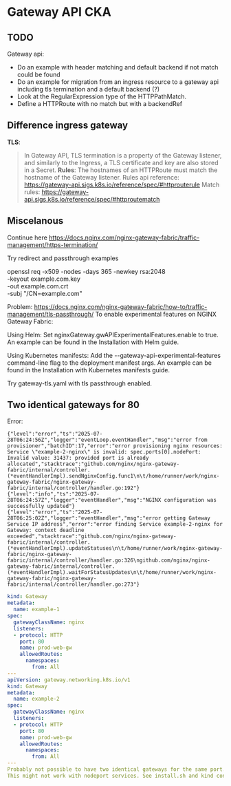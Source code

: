 # Gateway API CKA

## TODO
Gateway api:
- Do an example with header matching and default backend if not match could be found
- Do an example for migration from an ingress resource to a gateway api including tls termination and a default backend (?)
- Look at the RegularExpression type of the HTTPPathMatch.
- Define a HTTPRoute with no match but with a backendRef

## Difference ingress gateway
**TLS**:
> In Gateway API, TLS termination is a property of the Gateway listener, and similarly to the Ingress, a TLS certificate and key are also stored in a Secret.
**Rules**:
> The hostnames of an HTTPRoute must match the hostname of the Gateway listener.
Rules api reference: https://gateway-api.sigs.k8s.io/reference/spec/#httprouterule
Match rules: https://gateway-api.sigs.k8s.io/reference/spec/#httproutematch

## Miscelanous
Continue here https://docs.nginx.com/nginx-gateway-fabric/traffic-management/https-termination/

Try redirect and passthrough examples

openssl req -x509 -nodes -days 365 -newkey rsa:2048 \
  -keyout example.com.key \
  -out example.com.crt \
  -subj "/CN=example.com"


Problem:
https://docs.nginx.com/nginx-gateway-fabric/how-to/traffic-management/tls-passthrough/
To enable experimental features on NGINX Gateway Fabric:

Using Helm: Set nginxGateway.gwAPIExperimentalFeatures.enable to true. An example can be found in the Installation with Helm guide.

Using Kubernetes manifests: Add the --gateway-api-experimental-features command-line flag to the deployment manifest args. An example can be found in the Installation with Kubernetes manifests guide.

Try gateway-tls.yaml with tls passthrough enabled.

## Two identical gateways for 80
Error:
```
{"level":"error","ts":"2025-07-28T06:24:56Z","logger":"eventLoop.eventHandler","msg":"error from provisioner","batchID":17,"error":"error provisioning nginx resources: Service \"example-2-nginx\" is invalid: spec.ports[0].nodePort: Invalid value: 31437: provided port is already allocated","stacktrace":"github.com/nginx/nginx-gateway-fabric/internal/controller.(*eventHandlerImpl).sendNginxConfig.func1\n\t/home/runner/work/nginx-gateway-fabric/nginx-gateway-fabric/internal/controller/handler.go:192"}
{"level":"info","ts":"2025-07-28T06:24:57Z","logger":"eventHandler","msg":"NGINX configuration was successfully updated"}
{"level":"error","ts":"2025-07-28T06:25:02Z","logger":"eventHandler","msg":"error getting Gateway Service IP address","error":"error finding Service example-2-nginx for Gateway: context deadline exceeded","stacktrace":"github.com/nginx/nginx-gateway-fabric/internal/controller.(*eventHandlerImpl).updateStatuses\n\t/home/runner/work/nginx-gateway-fabric/nginx-gateway-fabric/internal/controller/handler.go:326\ngithub.com/nginx/nginx-gateway-fabric/internal/controller.(*eventHandlerImpl).waitForStatusUpdates\n\t/home/runner/work/nginx-gateway-fabric/nginx-gateway-fabric/internal/controller/handler.go:273"}
```
```yaml
kind: Gateway
metadata:
  name: example-1
spec:
  gatewayClassName: nginx
  listeners:
  - protocol: HTTP
    port: 80
    name: prod-web-gw
    allowedRoutes:
      namespaces:
        from: All
---
apiVersion: gateway.networking.k8s.io/v1
kind: Gateway
metadata:
  name: example-2
spec:
  gatewayClassName: nginx
  listeners:
  - protocol: HTTP
    port: 80
    name: prod-web-gw
    allowedRoutes:
      namespaces:
        from: All
---
Probably not possible to have two identical gateways for the same port.
This might not work with nodeport services. See install.sh and kind configuration.

